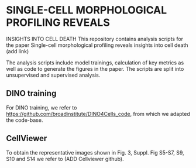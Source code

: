 # SINGLE-CELL MORPHOLOGICAL PROFILING REVEALS
INSIGHTS INTO CELL DEATH 
This repository contains analysis scripts for the paper Single-cell morphological profiling reveals insights into cell death (add link)

The analysis scripts include model trainings, calculation of key metrics as well as code to generate the figures in the paper.
The scripts are split into unsupervised and supervised analysis. 


## DINO training

For DINO training, we refer to https://github.com/broadinstitute/DINO4Cells_code, from which we adapted the code-base.

## CellViewer

To obtain the representative images shown in Fig. 3, Suppl. Fig S5-S7, S9, S10 and S14 we refer to (ADD Cellviewer github).
